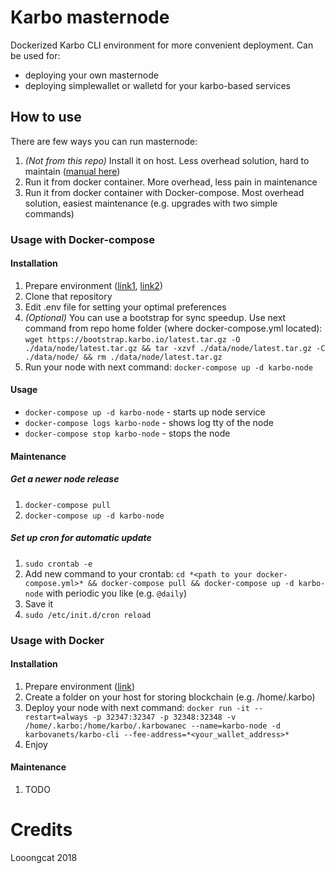 # Karbo masternode
Dockerized Karbo CLI environment for more convenient deployment. Can be used for:
  * deploying your own masternode
  * deploying simplewallet or walletd for your karbo-based services

## How to use
There are few ways you can run masternode:
  1. *(Not from this repo)* Install it on host. Less overhead solution, hard to maintain ([manual here](https://github.com/seredat/karbowanec/wiki/How-to-setup-KARBO-masternode))
  2. Run it from docker container. More overhead, less pain in maintenance
  3. Run it from docker container with Docker-compose. Most overhead solution, easiest maintenance (e.g. upgrades with two simple commands)

### Usage with Docker-compose

#### Installation
  1. Prepare environment ([link1](https://docs.docker.com/install/linux/docker-ce/ubuntu/), [link2](https://docs.docker.com/compose/install/))
  2. Clone that repository
  3. Edit .env file for setting your optimal preferences
  4. *(Optional)* You can use a bootstrap for sync speedup. Use next command from repo home folder (where docker-compose.yml located): `wget https://bootstrap.karbo.io/latest.tar.gz -O ./data/node/latest.tar.gz && tar -xzvf ./data/node/latest.tar.gz -C ./data/node/ && rm ./data/node/latest.tar.gz`
  5. Run your node with next command: `docker-compose up -d karbo-node`

#### Usage
  * `docker-compose up -d karbo-node` - starts up node service
  * `docker-compose logs karbo-node` - shows log tty of the node
  * `docker-compose stop karbo-node` - stops the node

#### Maintenance
##### Get a newer node release
1. `docker-compose pull`
2. `docker-compose up -d karbo-node`

##### Set up cron for automatic update
1. `sudo crontab -e`
2. Add new command to your crontab: `cd *<path to your docker-compose.yml>* && docker-compose pull && docker-compose up -d karbo-node` with periodic you like (e.g. `@daily`)
3. Save it
4. `sudo /etc/init.d/cron reload`

### Usage with Docker

#### Installation
  1. Prepare environment ([link](https://docs.docker.com/install/linux/docker-ce/ubuntu/))
  2. Create a folder on your host for storing blockchain (e.g. /home/.karbo)
  3. Deploy your node with next command: `docker run -it --restart=always -p 32347:32347 -p 32348:32348 -v /home/.karbo:/home/karbo/.karbowanec --name=karbo-node -d karbovanets/karbo-cli --fee-address=*<your_wallet_address>*`
  4. Enjoy

#### Maintenance
  1. TODO

# Credits
Looongcat 2018
